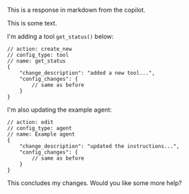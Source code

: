 This is a response in markdown from the copilot.

This is some text.

I'm adding a tool `get_status()` below:

```copilot_change
// action: create_new
// config_type: tool
// name: get_status
{
	"change_description": "added a new tool...",
	"config_changes": {
		// same as before
	}
}
```

I'm also updating the example agent:

```copilot_change
// action: edit
// config_type: agent
// name: Example agent
{
	"change_description": "updated the instructions...",
	"config_changes": {
		// same as before
	}
}
```

This concludes my changes. Would you like some more help?